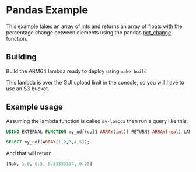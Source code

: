 # Pandas Example

This example takes an array of ints and returns an array of floats with the percentage change between elements using
the pandas
[pct_change](https://pandas.pydata.org/docs/reference/api/pandas.DataFrame.pct_change.html#pandas-dataframe-pct-change)
function.

## Building

Build the ARM64 lambda ready to deploy using `make build`

This lambda is over the GUI upload limit in the console, so you will have to use an S3 bucket.

## Example usage

Assuming the lambda function is called `my-lambda` then run a query like this:

```sql
USING EXTERNAL FUNCTION my_udf(col1 ARRAY(int)) RETURNS ARRAY(real) LAMBDA 'athena-test'

SELECT my_udf(ARRAY[1,2,3,4,5]);
```

And that will return

```sql
[NaN, 1.0, 0.5, 0.33333334, 0.25]
```
